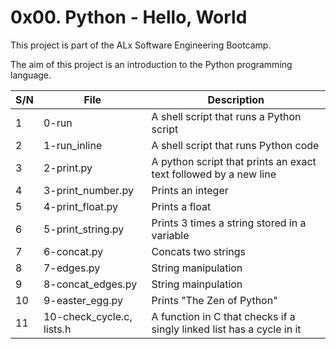# 0x00. Python - Hello, World

This project is part of the ALx Software Engineering Bootcamp.

The aim of this project is an introduction to the Python programming language.

| S/N | File | Description |
| --- | ---- | ----------- |
| 1 | 0-run | A shell script that runs a Python script |
| 2 | 1-run_inline | A shell script that runs Python code |
| 3 | 2-print.py | A python script that prints an exact text followed by a new line |
| 4 | 3-print_number.py | Prints an integer |
| 5 | 4-print_float.py | Prints a float |
| 6 | 5-print_string.py | Prints 3 times a string stored in a variable |
| 7 | 6-concat.py | Concats two strings |
| 8 | 7-edges.py | String manipulation |
| 9 | 8-concat_edges.py | String mainpulation |
| 10 | 9-easter_egg.py | Prints "The Zen of Python" |
| 11 | 10-check_cycle.c, lists.h | A function in C that checks if a singly linked list has a cycle in it |
